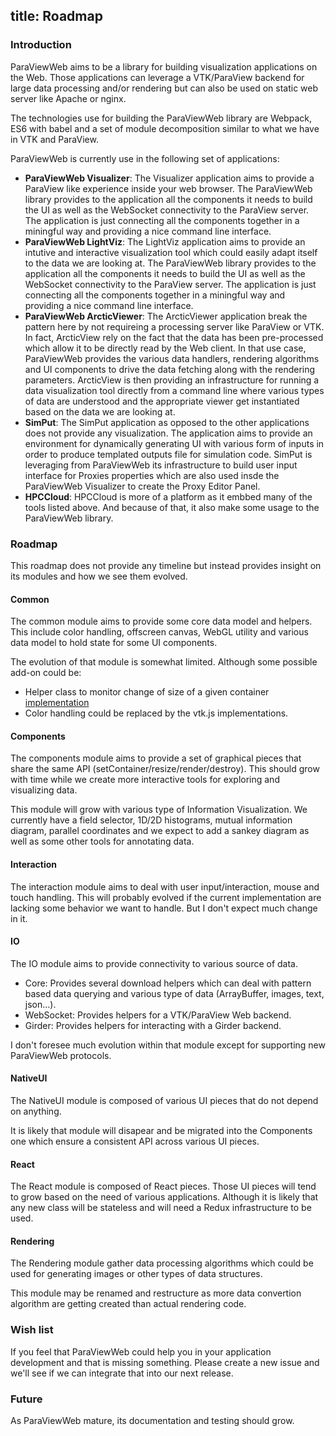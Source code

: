 title: Roadmap
---

### Introduction

ParaViewWeb aims to be a library for building visualization applications on the Web. Those applications can leverage a VTK/ParaView backend for large data processing and/or rendering but can also be used on static web server like Apache or nginx.

The technologies use for building the ParaViewWeb library are Webpack, ES6 with babel and a set of module decomposition similar to what we have in VTK and ParaView.

ParaViewWeb is currently use in the following set of applications:

- __ParaViewWeb Visualizer__: The Visualizer application aims to provide a ParaView like experience inside your web browser. The ParaViewWeb library provides to the application all the components it needs to build the UI as well as the WebSocket connectivity to the ParaView server. The application is just connecting all the components together in a miningful way and providing a nice command line interface.
- __ParaViewWeb LightViz__: The LightViz application aims to provide an intutive and interactive visualization tool which could easily adapt itself to the data we are looking at. The ParaViewWeb library provides to the application all the components it needs to build the UI as well as the WebSocket connectivity to the ParaView server. The application is just connecting all the components together in a miningful way and providing a nice command line interface.
- __ParaViewWeb ArcticViewer__: The ArcticViewer application break the pattern here by not requireing a processing server like ParaView or VTK. In fact, ArcticView rely on the fact that the data has been pre-processed which allow it to be directly read by the Web client. In that use case, ParaViewWeb provides the various data handlers, rendering algorithms and UI components to drive the data fetching along with the rendering parameters. ArcticView is then providing an infrastructure for running a data visualization tool directly from a command line where various types of data are understood and the appropriate viewer get instantiated based on the data we are looking at. 
- __SimPut__: The SimPut application as opposed to the other applications does not provide any visualization. The application aims to provide an environment for dynamically generating UI with various form of inputs in order to produce templated outputs file for simulation code. SimPut is leveraging from ParaViewWeb its infrastructure to build user input interface for Proxies properties which are also used insde the ParaViewWeb Visualizer to create the Proxy Editor Panel.
- __HPCCloud__: HPCCloud is more of a platform as it embbed many of the tools listed above. And because of that, it also make some usage to the ParaViewWeb library.

### Roadmap

This roadmap does not provide any timeline but instead provides insight on its modules and how we see them evolved.

#### Common

The common module aims to provide some core data model and helpers.
This include color handling, offscreen canvas, WebGL utility and various data model to hold state for some UI components.

The evolution of that module is somewhat limited. Although some possible add-on could be:

- Helper class to monitor change of size of a given container [implementation](https://www.npmjs.com/package/javascript-detect-element-resize)
- Color handling could be replaced by the vtk.js implementations. 

#### Components

The components module aims to provide a set of graphical pieces that share the same API (setContainer/resize/render/destroy). This should grow with time while we create more interactive tools for exploring and visualizing data.

This module will grow with various type of Information Visualization. We currently have a field selector, 1D/2D histograms, mutual information diagram, parallel coordinates and we expect to add a sankey diagram as well as some other tools for annotating data.

#### Interaction

The interaction module aims to deal with user input/interaction, mouse and touch handling.
This will probably evolved if the current implementation are lacking some behavior we want to handle. But I don't expect much change in it.

#### IO

The IO module aims to provide connectivity to various source of data. 

- Core: Provides several download helpers which can deal with pattern based data querying and various type of data (ArrayBuffer, images, text, json...). 
- WebSocket: Provides helpers for a VTK/ParaView Web backend.
- Girder: Provides helpers for interacting with a Girder backend.

I don't foresee much evolution within that module except for supporting new ParaViewWeb protocols.

#### NativeUI

The NativeUI module is composed of various UI pieces that do not depend on anything.

It is likely that module will disapear and be migrated into the Components one which ensure a consistent API across various UI pieces.

#### React

The React module is composed of React pieces. Those UI pieces will tend to grow based on the need of various applications. Although it is likely that any new class will be stateless and will need a Redux infrastructure to be used.

#### Rendering

The Rendering module gather data processing algorithms which could be used for generating images or other types of data structures.

This module may be renamed and restructure as more data convertion algorithm are getting created than actual rendering code.

### Wish list

If you feel that ParaViewWeb could help you in your application development and that is missing something. Please create a new issue and we'll see if we can integrate that into our next release.

### Future

As ParaViewWeb mature, its documentation and testing should grow.
